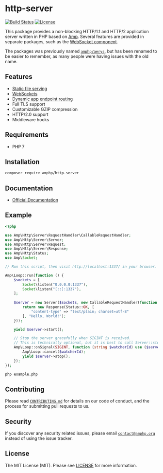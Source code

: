 # http-server

[![Build Status](https://travis-ci.org/amphp/http-server.svg?branch=master)](https://travis-ci.org/amphp/http-server)
[![License](https://img.shields.io/badge/license-MIT-blue.svg)](https://github.com/amphp/http-server/blob/master/LICENSE)

This package provides a non-blocking HTTP/1.1 and HTTP/2 application server written in PHP based on [Amp](https://github.com/amphp/amp).
Several features are provided in separate packages, such as the [WebSocket component](https://github.com/amphp/websocket-server).

The packages was previously named [`amphp/aerys`](https://github.com/amphp/aerys), but has been renamed to be easier to remember, as many people were having issues with the old name.

## Features

- [Static file serving](https://github.com/amphp/http-server-static-content)
- [WebSockets](https://github.com/amphp/websocket-server)
- [Dynamic app endpoint routing](https://github.com/amphp/http-server-router)
- Full TLS support
- Customizable GZIP compression
- HTTP/2.0 support
- Middleware hooks

## Requirements

- PHP 7

## Installation

```bash
composer require amphp/http-server
```

## Documentation

- [Official Documentation](http://amphp.org/http-server/)

## Example

```php
<?php

use Amp\Http\Server\RequestHandler\CallableRequestHandler;
use Amp\Http\Server\Server;
use Amp\Http\Server\Request;
use Amp\Http\Server\Response;
use Amp\Http\Status;
use Amp\Socket;

// Run this script, then visit http://localhost:1337/ in your browser.

Amp\Loop::run(function () {
    $sockets = [
        Socket\listen("0.0.0.0:1337"),
        Socket\listen("[::]:1337"),
    ];
    
    $server = new Server($sockets, new CallableRequestHandler(function (Request $request) {
        return new Response(Status::OK, [
            "content-type" => "text/plain; charset=utf-8"
        ], "Hello, World!");
    }));

    yield $server->start();

    // Stop the server gracefully when SIGINT is received.
    // This is technically optional, but it is best to call Server::stop().
    Amp\Loop::onSignal(SIGINT, function (string $watcherId) use ($server) {
        Amp\Loop::cancel($watcherId);
        yield $server->stop();
    });
});
```

```bash
php example.php
```

## Contributing

Please read [`CONTRIBUTING.md`](https://github.com/amphp/amp/blob/master/CONTRIBUTING.md) for details on our code of conduct, and the process for submitting pull requests to us.

## Security

If you discover any security related issues, please email [`contact@amphp.org`](mailto:contact@amphp.org) instead of using the issue tracker.

## License

The MIT License (MIT). Please see [LICENSE](./LICENSE) for more information.
